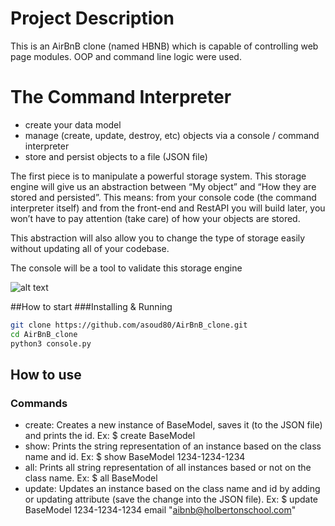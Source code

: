# Project Description
This is an AirBnB clone (named HBNB) which is capable of controlling web page modules. OOP and command line logic were used.

# The Command Interpreter
* create your data model
* manage (create, update, destroy, etc) objects via a console / command interpreter
* store and persist objects to a file (JSON file)

The first piece is to manipulate a powerful storage system. This storage engine will give us an abstraction between “My object” and “How they are stored and persisted”. This means: from your console code (the command interpreter itself) and from the front-end and RestAPI you will build later, you won’t have to pay attention (take care) of how your objects are stored.

This abstraction will also allow you to change the type of storage easily without updating all of your codebase.

The console will be a tool to validate this storage engine

![alt text](https://s3.amazonaws.com/alx-intranet.hbtn.io/uploads/medias/2018/6/815046647d23428a14ca.png?X-Amz-Algorithm=AWS4-HMAC-SHA256&X-Amz-Credential=AKIARDDGGGOUSBVO6H7D%2F20231015%2Fus-east-1%2Fs3%2Faws4_request&X-Amz-Date=20231015T193327Z&X-Amz-Expires=86400&X-Amz-SignedHeaders=host&X-Amz-Signature=59c2f70783a4b2d226fef5264f75114925070007d8352c27f89568308bfa077d)

##How to start
###Installing & Running
```bash
git clone https://github.com/asoud80/AirBnB_clone.git
cd AirBnB_clone
python3 console.py
```
## How to use
### Commands
* create: Creates a new instance of BaseModel, saves it (to the JSON file) and prints the id. Ex: $ create BaseModel
* show: Prints the string representation of an instance based on the class name and id. Ex: $ show BaseModel 1234-1234-1234
* all: Prints all string representation of all instances based or not on the class name. Ex: $ all BaseModel
* update: Updates an instance based on the class name and id by adding or updating attribute (save the change into the JSON file). Ex: $ update BaseModel 1234-1234-1234 email "aibnb@holbertonschool.com"
